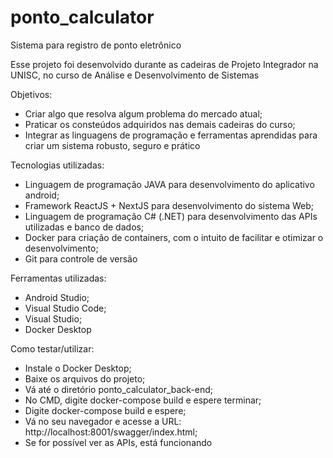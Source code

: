 # ponto_calculator
Sistema para registro de ponto eletrônico

Esse projeto foi desenvolvido durante as cadeiras de Projeto Integrador na UNISC, no curso de Análise e Desenvolvimento de Sistemas

Objetivos:
- Criar algo que resolva algum problema do mercado atual;
- Praticar os consteúdos adquiridos nas demais cadeiras do curso;
- Integrar as linguagens de programação e ferramentas aprendidas para criar um sistema robusto, seguro e prático

Tecnologias utilizadas:
- Linguagem de programação JAVA para desenvolvimento do aplicativo android;
- Framework ReactJS + NextJS para desenvolvimento do sistema Web;
- Linguagem de programação C# (.NET) para desenvolvimento das APIs utilizadas e banco de dados;
- Docker para criação de containers, com o intuito de facilitar e otimizar o desenvolvimento;
- Git para controle de versão

Ferramentas utilizadas:
- Android Studio;
- Visual Studio Code;
- Visual Studio;
- Docker Desktop

Como testar/utilizar:
- Instale o Docker Desktop;
- Baixe os arquivos do projeto;
- Vá até o diretório ponto_calculator_back-end;
- No CMD, digite docker-compose build e espere terminar;
- Digite docker-compose build e espere;
- Vá no seu navegador e acesse a URL: http://localhost:8001/swagger/index.html;
- Se for possível ver as APIs, está funcionando

